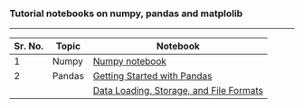 ### Tutorial notebooks on numpy, pandas and matplolib

__________


| Sr. No. | Topic  | Notebook                                                                                                                                                                                               |
| ------- | ------ | ------------------------------------------------------------------------------------------------------------------------------------------------------------------------------------------------------ |
| 1       | Numpy  | [Numpy notebook](https://nbviewer.jupyter.org/github/veb-101/Numpy-Pandas-Matplotlib-Tutorial/blob/master/numpy/Numpy%20basic%20tutorial.ipynb)                                                        |
| 2       | Pandas | [Getting Started with Pandas](https://nbviewer.jupyter.org/github/veb-101/Numpy-Pandas-Matplotlib-Tutorial/blob/master/pandas/Getting%20started%20with%20pandas.ipynb)                                 |
|         |        | [Data Loading, Storage, and File Formats](https://nbviewer.jupyter.org/github/veb-101/Numpy-Pandas-Matplotlib-Tutorial/blob/master/pandas/Data%20Loading%2C%20Storage%2C%20and%20File%20Formats.ipynb) |